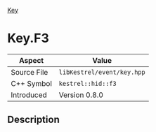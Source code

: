 [Key](index)
# Key.F3
| Aspect | Value |
| --- | --- |
| Source File | `libKestrel/event/key.hpp` |
| C++ Symbol | `kestrel::hid::f3` |
| Introduced | Version 0.8.0 |
## Description

